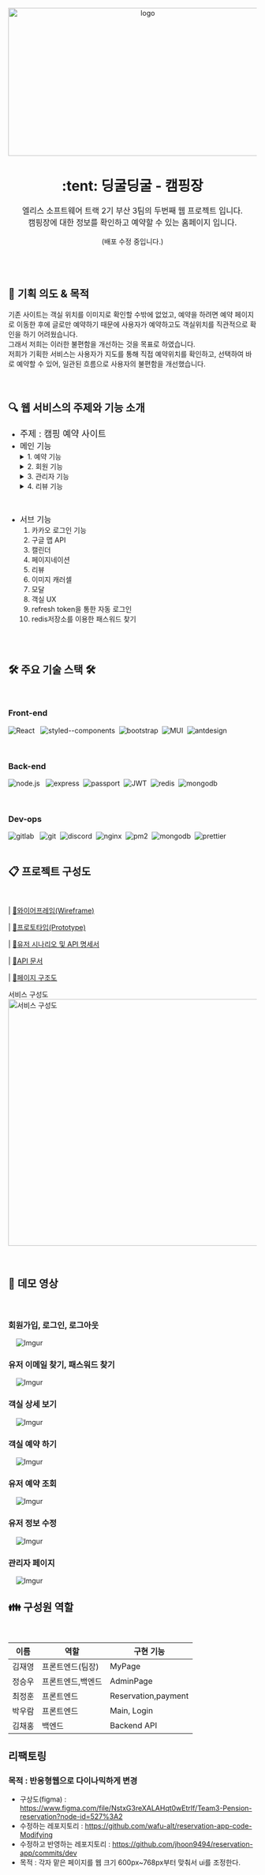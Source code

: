 <div align="center">
  <br />
  <img src="https://i.imgur.com/iLXcSkF.png?1" title="source: imgur.com" alt="logo" width="550px" height="300px"/>
  <br />
  <h1>:tent: 딩굴딩굴 - 캠핑장</h1>
  <div style="font-size: 16px">
  엘리스 소프트웨어 트랙 2기 부산 3팀의 두번째 웹 프로젝트 입니다.<br />
  캠핑장에 대한 정보를 확인하고 예약할 수 있는 홈페이지 입니다.<br />
  </div>
    
  <br />
  (배포 수정 중입니다.)
</div>
<br />
<br />
<br />

## :memo: 기획 의도 & 목적

기존 사이트는 객실 위치를 이미지로 확인할 수밖에 없었고, 예약을 하려면 예약 페이지로 이동한 후에 글로만 예약하기 때문에 사용자가 예약하고도 객실위치를 직관적으로 확인을 하기 어려웠습니다.<br />
그래서 저희는 이러한 불편함을 개선하는 것을 목표로 하였습니다.<br />
저희가 기획한 서비스는 사용자가 지도를 통해 직접 예약위치를 확인하고, 선택하여 바로 예약할 수 있어, 일관된 흐름으로 사용자의 불편함을 개선했습니다.<br /><br /><br />


## :mag: 웹 서비스의 주제와 기능 소개
- <font size="4">주제 : 캠핑 예약 사이트</font>
- <font size="3">메인 기능</font>
  <details>
  <summary> 1.  예약 기능</summary>  
      <ul>
          <li>예약 하기</li>
          <li>예약 취소</li>
          <li>예약 확인</li>
      </ul>
    </details>
  <details>
  <summary> 2. 회원 기능</summary>
      <ul>
          <li>회원 가입</li>
          <li>로그인</li>
          <li>로그아웃</li>
          <li>회원 탈퇴</li>
          <li>회원 정보 수정</li>
          <li>예약 조회</li>
          <li>예약 취소</li>
          <li>계정 찾기</li>
      </ul>
    </details>
  <details>
  <summary> 3.  관리자 기능</summary>
      <ul>
          <li>회원 관리</li>
          <li>예약 승인</li>
          <li>예약 취소</li>
      </ul>
    </details>
  <details>
  <summary> 4.  리뷰 기능</summary>
      <ul>
          <li>리뷰 조회</li>
          <li>리뷰 작성</li>
          <li>리뷰 수정</li>
          <li>리뷰 삭제</li>
      </ul>
    </details>
  

<br />

- <font size="3">서브 기능</font>
  1.  카카오 로그인 기능
  2.  구글 맵 API
  3.  캘린더
  4.  페이지네이션
  5.  리뷰
  6.  이미지 캐러셀
  7.  모달
  8.  객실 UX
  9.  refresh token을 통한 자동 로그인
  10. redis저장소를 이용한 패스워드 찾기


<br /><br />

## 🛠 주요 기술 스택  🛠
<br />

### **Front-end**
<img alt="React" src ="https://img.shields.io/badge/React-61DAFB.svg?&style=for-the-badge&logo=React&logoColor=FFFFFF"/> &nbsp;
<img alt="styled--components" src ="https://img.shields.io/badge/styled -- components-DB7093.svg?&style=for-the-badge&logo=styled-components&logoColor=333333"/>&nbsp;
<img alt="bootstrap" src ="https://img.shields.io/badge/react--bootstrap-7952B3.svg?&style=for-the-badge&logo=bootstrap&logoColor=ffffff"/>&nbsp;
<img alt="MUI" src ="https://img.shields.io/badge/material--UI-007FFF.svg?&style=for-the-badge&logo=MUI&logoColor=ffffff"/>&nbsp;
<img alt="antdesign" src ="https://img.shields.io/badge/Ant Design-0170FE.svg?&style=for-the-badge&logo=Ant Design&logoColor=ffffff"/>&nbsp;

<br />

### **Back-end**
<img alt="node.js" src ="https://img.shields.io/badge/node.js-339933.svg?&style=for-the-badge&logo=Node.js&logoColor=FFFFFF"/> &nbsp;
<img alt="express" src ="https://img.shields.io/badge/espress-000000.svg?&style=for-the-badge&logo=Express&logoColor=ffffff"/>&nbsp;
<img alt="passport" src ="https://img.shields.io/badge/passport-34E27A.svg?&style=for-the-badge&logo=passport&logoColor=333333"/>&nbsp;
<img alt="JWT" src ="https://img.shields.io/badge/JWT-000000.svg?&style=for-the-badge&logo=JSON Web Tokens&logoColor=ffffff"/>&nbsp;
<img alt="redis" src ="https://img.shields.io/badge/redis-DC382D.svg?&style=for-the-badge&logo=Redis&logoColor=ffffff"/>&nbsp;
<img alt="mongodb" src ="https://img.shields.io/badge/mongodb-47A248.svg?&style=for-the-badge&logo=MongoDB&logoColor=ffffff"/>&nbsp;

<br/>

### **Dev-ops**
<img alt="gitlab" src ="https://img.shields.io/badge/gitLab-FC6D26.svg?&style=for-the-badge&logo=GitLab&logoColor=FFFFFF"/> &nbsp;
<img alt="git" src ="https://img.shields.io/badge/git-f85832.svg?&style=for-the-badge&logo=Git&logoColor=ffffff"/>&nbsp;
<img alt="discord" src ="https://img.shields.io/badge/discord-5865F2.svg?&style=for-the-badge&logo=Discord&logoColor=333333"/>&nbsp;
<img alt="nginx" src ="https://img.shields.io/badge/pm2-2B037A.svg?&style=for-the-badge&logo=pm2&logoColor=ffffff"/>&nbsp;
<img alt="pm2" src ="https://img.shields.io/badge/redis-DC382D.svg?&style=for-the-badge&logo=Redis&logoColor=ffffff"/>&nbsp;
<img alt="mongodb" src ="https://img.shields.io/badge/eslint-4B32C3.svg?&style=for-the-badge&logo=ESLint&logoColor=ffffff"/>&nbsp;
<img alt="prettier" src ="https://img.shields.io/badge/prettier-F7B93E.svg?&style=for-the-badge&logo=Prettier&logoColor=333333"/>&nbsp;
<br /><br />

## :clipboard: 프로젝트 구성도

<br/>

| [🔗와이어프레임(Wireframe)](https://github.com/wafu-alt/dinggulCamping/wiki/Wireframe)

| [🔗프로토타입(Prototype)](https://www.figma.com/file/NstxG3reXALAHqt0wEtrIf/Untitled?node-id=0%3A1)

| [🔗유저 시나리오 및 API 명세서](https://docs.google.com/spreadsheets/d/13pvhqBN_bkvmRq11kauwkQNh6CZe7sFExRjGYqvjfT4/edit#gid=0)

| [🔗API 문서](https://documenter.getpostman.com/view/21028820/UzR1K2iz)

| [🔗페이지 구조도](https://github.com/wafu-alt/dinggulCamping/wiki/%ED%8E%98%EC%9D%B4%EC%A7%80-%EA%B5%AC%EC%A1%B0%EB%8F%84)

서비스 구성도
<br /><img src="https://i.imgur.com/Td8VjjS.png" alt="서비스 구성도" width="1000px" height="500px">


<br />


## 🎥 데모 영상
<br />

### 회원가입, 로그인, 로그아웃

&nbsp;&nbsp;&nbsp;&nbsp;![Imgur](https://imgur.com/cP7cGzm.gif)
### 유저 이메일 찾기, 패스워드 찾기

&nbsp;&nbsp;&nbsp;&nbsp;![Imgur](https://i.imgur.com/IQeNnFI.gif)
### 객실 상세 보기

&nbsp;&nbsp;&nbsp;&nbsp;![Imgur](https://i.imgur.com/KllmzQF.gif)
### 객실 예약 하기

&nbsp;&nbsp;&nbsp;&nbsp;![Imgur](https://i.imgur.com/KimXChJ.gif)
### 유저 예약 조회

&nbsp;&nbsp;&nbsp;&nbsp;![Imgur](https://i.imgur.com/qIcfAYr.gif)
### 유저 정보 수정

&nbsp;&nbsp;&nbsp;&nbsp;![Imgur](https://i.imgur.com/BTpzQmR.gif)
### 관리자 페이지

&nbsp;&nbsp;&nbsp;&nbsp;![Imgur](https://i.imgur.com/GxqRAHs.gif)



## 👪 구성원 역할
<br />

| 이름 | 역할 | 구현 기능 | 
| ------ | ------ | ------ |
|  김재영   |  프론트엔드(팀장)   | MyPage   |
|  정승우   |  프론트엔드,백엔드   | AdminPage  |
|  최정훈   |  프론트엔드   | Reservation,payment  |
|  박우람   |  프론트엔드   | Main, Login  |
|  김채홍   |  백엔드   |  Backend API  |


## 리팩토링
### 목적 : 반응형웹으로 다이나믹하게 변경
- 구상도(figma) : https://www.figma.com/file/NstxG3reXALAHqt0wEtrIf/Team3-Pension-reservation?node-id=527%3A2
- 수정하는 레포지토리 : https://github.com/wafu-alt/reservation-app-code-Modifying
- 수정하고 반영하는 레포지토리 : https://github.com/jhoon9494/reservation-app/commits/dev
- 목적  : 각자 맡은 페이지를 웹 크기 600px~768px부터 맞춰서 ui를 조정한다.


